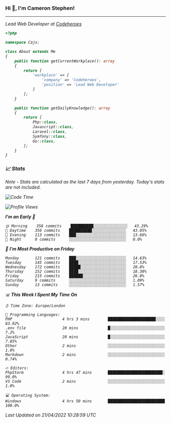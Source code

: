 ### Hi 👋, I'm Cameron Stephen!
<hr>
<p><em>Lead Web Developer at <a href="https://codeheroes.co.uk">Codeheroes</a></p>


```php
<?php

namespace Cajs;

class About extends Me
{
    public function getCurrentWorkplace(): array
    {
        return [
            'workplace' => [
                'company' => 'Codeheroes',
                'position' => 'Lead Web Developer'
            ]
        ];
    }

    public function getDailyKnowledge(): array
    {
        return [
            Php::class,
            Javascript::class,
            Laravel::class,
            Symfony::class,
            Go::class,
        ];
    }
}
```

### 📈 Stats
<p><em>Note - Stats are calculated as the last 7 days from yesterday. Today's stats are not included.</em></p>


<!--START_SECTION:waka-->
![Code Time](http://img.shields.io/badge/Code%20Time-2%2C790%20hrs%2035%20mins-blue)

![Profile Views](http://img.shields.io/badge/Profile%20Views-0-blue)

**I'm an Early 🐤** 

```text
🌞 Morning    358 commits    ██████████░░░░░░░░░░░░░░░   43.29% 
🌆 Daytime    356 commits    ██████████░░░░░░░░░░░░░░░   43.05% 
🌃 Evening    113 commits    ███░░░░░░░░░░░░░░░░░░░░░░   13.66% 
🌙 Night      0 commits      ░░░░░░░░░░░░░░░░░░░░░░░░░   0.0%

```
📅 **I'm Most Productive on Friday** 

```text
Monday       121 commits    ███░░░░░░░░░░░░░░░░░░░░░░   14.63% 
Tuesday      145 commits    ████░░░░░░░░░░░░░░░░░░░░░   17.53% 
Wednesday    172 commits    █████░░░░░░░░░░░░░░░░░░░░   20.8% 
Thursday     152 commits    ████░░░░░░░░░░░░░░░░░░░░░   18.38% 
Friday       215 commits    ██████░░░░░░░░░░░░░░░░░░░   26.0% 
Saturday     9 commits      ░░░░░░░░░░░░░░░░░░░░░░░░░   1.09% 
Sunday       13 commits     ░░░░░░░░░░░░░░░░░░░░░░░░░   1.57%

```


📊 **This Week I Spent My Time On** 

```text
⌚︎ Time Zone: Europe/London

💬 Programming Languages: 
PHP                      4 hrs 3 mins        █████████████████████░░░░   83.92% 
.env file                20 mins             █░░░░░░░░░░░░░░░░░░░░░░░░   7.2% 
JavaScript               20 mins             █░░░░░░░░░░░░░░░░░░░░░░░░   7.05% 
Other                    2 mins              ░░░░░░░░░░░░░░░░░░░░░░░░░   1.0% 
Markdown                 2 mins              ░░░░░░░░░░░░░░░░░░░░░░░░░   0.74%

🔥 Editors: 
PhpStorm                 4 hrs 47 mins       ████████████████████████░   99.0% 
VS Code                  2 mins              ░░░░░░░░░░░░░░░░░░░░░░░░░   1.0%

💻 Operating System: 
Windows                  4 hrs 50 mins       █████████████████████████   100.0%

```


 Last Updated on 21/04/2022 10:28:59 UTC
<!--END_SECTION:waka-->
